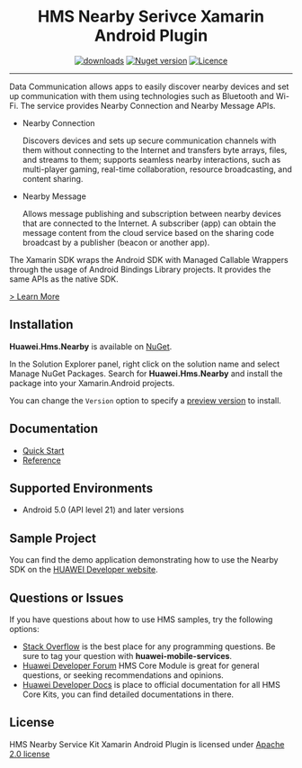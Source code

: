 <p align="center">
  <h1 align="center">HMS Nearby Serivce Xamarin Android Plugin</h1>
</p>



<p align="center">
  <a href="https://www.nuget.org/packages/Huawei.Hms.Nearby/"><img src="https://img.shields.io/nuget/dt/Huawei.Hms.Nearby?label=Downloads&color=%23007EC6&style=for-the-badge"alt="downloads"></a>
  <a href="https://www.nuget.org/packages/Huawei.Hms.Nearby/"><img src="https://img.shields.io/nuget/v/Huawei.Hms.Nearby?color=%23ed2a1c&style=for-the-badge" alt="Nuget version"></a>
  <a href="/LICENCE"><img src="https://img.shields.io/badge/License-Apache%202.0-blue.svg?color=%3bcc62&style=for-the-badge" alt="Licence"></a>
</p>

----

Data Communication allows apps to easily discover nearby devices and set up communication with them using technologies such as Bluetooth and Wi-Fi. The service provides Nearby Connection and Nearby Message APIs.

- Nearby Connection

  Discovers devices and sets up secure communication channels with them without connecting to the Internet and transfers byte arrays, files, and streams to them; supports seamless nearby interactions, such as multi-player gaming, real-time collaboration, resource broadcasting, and content sharing.

- Nearby Message

  Allows message publishing and subscription between nearby devices that are connected to the Internet. A subscriber (app) can obtain the message content from the cloud service based on the sharing code broadcast by a publisher (beacon or another app).

The Xamarin SDK wraps the Android SDK with Managed Callable Wrappers through the usage of Android Bindings Library projects. It provides the same APIs as the native SDK.

[> Learn More](https://developer.huawei.com/consumer/en/doc/development/HMS-Plugin-Guides/introduction-0000001062477568)

## Installation

**Huawei.Hms.Nearby** is available on [NuGet](https://www.nuget.org/packages/Huawei.Hms.Nearby). 

In the Solution Explorer panel, right click on the solution name and select Manage NuGet Packages. Search for **Huawei.Hms.Nearby** and install the package into your Xamarin.Android projects.

You can change the `Version` option to specify a [preview version](https://www.nuget.org/packages/Huawei.Hms.Nearby) to install.

## Documentation

- [Quick Start](https://developer.huawei.com/consumer/en/doc/development/HMS-Plugin-Guides/preparedevenv-0000001063115554)
- [Reference](https://developer.huawei.com/consumer/en/doc/development/HMS-Plugin-References-V1/overview-0000001062363591-V1)

## Supported Environments

- Android 5.0 (API level 21) and later versions

## Sample Project

You can find the demo application demonstrating how to use the Nearby SDK on the [HUAWEI Developer website](https://developer.huawei.com/consumer/en/doc/overview/HMS-Core-Plugin).

## Questions or Issues

If you have questions about how to use HMS samples, try the following options:
- [Stack Overflow](https://stackoverflow.com/questions/tagged/huawei-mobile-services) is the best place for any programming questions. Be sure to tag your question with 
**huawei-mobile-services**.
- [Huawei Developer Forum](https://forums.developer.huawei.com/forumPortal/en/home?fid=0101187876626530001) HMS Core Module is great for general questions, or seeking recommendations and opinions.
- [Huawei Developer Docs](https://developer.huawei.com/consumer/en/doc/overview/HMS-Core-Plugin) is place to official documentation for all HMS Core Kits, you can find detailed documentations in there.

## License

HMS Nearby Service Kit Xamarin Android Plugin is licensed under [Apache 2.0 license](LICENCE)